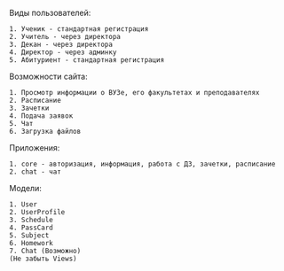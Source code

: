 Виды пользователей:

	1. Ученик - стандартная регистрация
	2. Учитель - через директора
	3. Декан - через директора
	4. Директор - через админку
	5. Абитуриент - стандартная регистрация

Возможности сайта:

	1. Просмотр информации о ВУЗе, его факультетах и преподавателях
	2. Расписание
	3. Зачетки
	4. Подача заявок 
	5. Чат 
	6. Загрузка файлов 
	
Приложения:

	1. core - авторизация, информация, работа с ДЗ, зачетки, расписание
	2. chat - чат

Модели:

    1. User
    2. UserProfile
    3. Schedule
    4. PassCard
    5. Subject
    6. Homework
    7. Chat (Возможно)
    (Не забыть Views)
